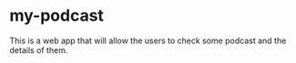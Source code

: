 # my-podcast
This is a web app that will allow the users to check some podcast and the details of them.
